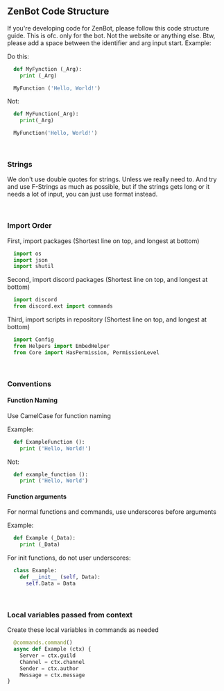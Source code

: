 ## ZenBot Code Structure

If you're developing code for ZenBot, please follow this code structure guide. This is ofc. only for the bot. Not the website or anything else. Btw, please add a space between the identifier and arg input start. Example:

Do this:
```py
  def MyFynction (_Arg):
    print (_Arg)

  MyFunction ('Hello, World!')
```

Not:
```py
  def MyFunction(_Arg):
    print(_Arg)

  MyFunction('Hello, World!')
```

<br>

### Strings

We don't use double quotes for strings. Unless we really need to. And try and use F-Strings as much as possible, but if the strings gets long or it needs a lot of input, you can just use format instead.

<br>

### Import Order

First, import packages (Shortest line on top, and longest at bottom)
```py
  import os
  import json
  import shutil
```

Second, import discord packages (Shortest line on top, and longest at bottom)
```py
  import discord
  from discord.ext import commands
```

Third, import scripts in repository (Shortest line on top, and longest at bottom)
```py
  import Config
  from Helpers import EmbedHelper
  from Core import HasPermission, PermissionLevel
```

<br>

### Conventions

#### Function Naming

Use CamelCase for function naming

Example:
```py
  def ExampleFunction ():
    print ('Hello, World!')
```

Not:
```py
  def example_function ():
    print ('Hello, World')
```

#### Function arguments

For normal functions and commands, use underscores before arguments

Example:
```py
  def Example (_Data):
    print (_Data)
```

For init functions, do not user underscores:

```py
  class Example:
    def __init__ (self, Data):
      self.Data = Data
```

<br>

### Local variables passed from context
Create these local variables in commands as needed

```py
  @commands.command()
  async def Example (ctx) {
    Server = ctx.guild
    Channel = ctx.channel
    Sender = ctx.author
    Message = ctx.message
}
```
